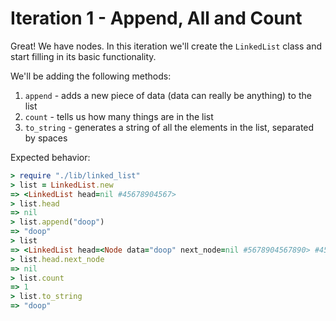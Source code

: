 # Iteration 1 - Append, All and Count

Great! We have nodes. In this iteration we'll create the `LinkedList` class and start filling in its basic functionality.

We'll be adding the following methods:

1. `append` - adds a new piece of data (data can really be anything) to the list
2. `count` - tells us how many things are in the list
3. `to_string` - generates a string of all the elements in the list, separated by spaces

Expected behavior:

```ruby
> require "./lib/linked_list"
> list = LinkedList.new
=> <LinkedList head=nil #45678904567>
> list.head
=> nil
> list.append("doop")
=> "doop"
> list
=> <LinkedList head=<Node data="doop" next_node=nil #5678904567890> #45678904567>
> list.head.next_node
=> nil
> list.count
=> 1
> list.to_string
=> "doop"
```
